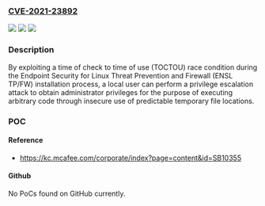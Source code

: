 ### [CVE-2021-23892](https://cve.mitre.org/cgi-bin/cvename.cgi?name=CVE-2021-23892)
![](https://img.shields.io/static/v1?label=Product&message=McAfee%20Endpoint%20Security%20(ENS)%20for%20Linux&color=blue)
![](https://img.shields.io/static/v1?label=Version&message=%3C%2010.7.5%20&color=brighgreen)
![](https://img.shields.io/static/v1?label=Vulnerability&message=CWE-362%3A%20Time-of-check%20Time-of-use%20(TOCTOU)%20Race%20Condition&color=brighgreen)

### Description

By exploiting a time of check to time of use (TOCTOU) race condition during the Endpoint Security for Linux Threat Prevention and Firewall (ENSL TP/FW) installation process, a local user can perform a privilege escalation attack to obtain administrator privileges for the purpose of executing arbitrary code through insecure use of predictable temporary file locations.

### POC

#### Reference
- https://kc.mcafee.com/corporate/index?page=content&id=SB10355

#### Github
No PoCs found on GitHub currently.

